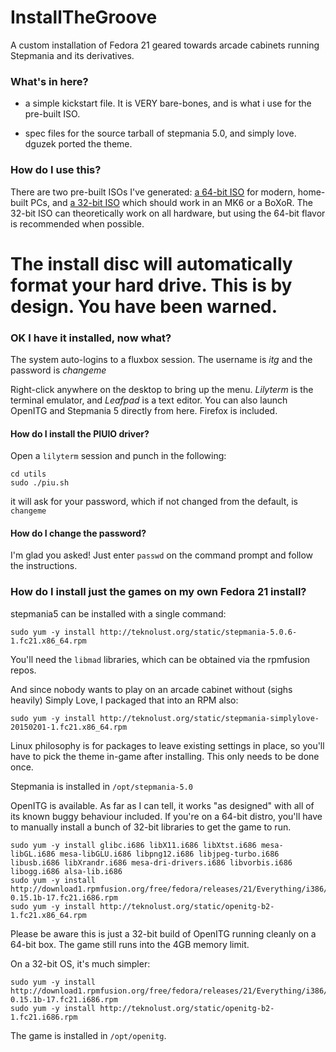# InstallTheGroove
A custom installation of Fedora 21 geared towards arcade cabinets running Stepmania and its derivatives.

### What's in here?
- a simple kickstart file. It is VERY bare-bones, and is what i use for the pre-built ISO.

- spec files for the source tarball of stepmania 5.0, and simply love. dguzek ported the theme.

### How do I use this?

There are two pre-built ISOs I've generated: [a 64-bit ISO](http://sherl0k.bemaniso.ws/InstallTheGroove.iso) for modern, home-built PCs, and [a 32-bit ISO](http://sherl0k.bemaniso.ws/InstallTheGroove-i686.iso) which should work in an MK6 or a BoXoR. The 32-bit ISO can theoretically work on all hardware, but using the 64-bit flavor is recommended when possible.

# The install disc will automatically format your hard drive. This is by design. You have been warned.

### OK I have it installed, now what?

The system auto-logins to a fluxbox session.
The username is *itg* and the password is *changeme*

Right-click anywhere on the desktop to bring up the menu. *Lilyterm* is the terminal emulator, and *Leafpad* is a text editor. You can also launch OpenITG and Stepmania 5 directly from here. Firefox is included.

#### How do I install the PIUIO driver?
Open a `lilyterm` session and punch in the following:

```
cd utils
sudo ./piu.sh
```

it will ask for your password, which if not changed from the default, is `changeme`

#### How do I change the password?

I'm glad you asked! Just enter `passwd` on the command prompt and follow the instructions.

### How do I install just the games on my own Fedora 21 install?
stepmania5 can be installed with a single command:

`sudo yum -y install http://teknolust.org/static/stepmania-5.0.6-1.fc21.x86_64.rpm`

You'll need the `libmad` libraries, which can be obtained via the rpmfusion repos.

And since nobody wants to play on an arcade cabinet without (sighs heavily) Simply Love, I packaged that into an RPM also:

`sudo yum -y install http://teknolust.org/static/stepmania-simplylove-20150201-1.fc21.x86_64.rpm`

Linux philosophy is for packages to leave existing settings in place, so you'll have to pick the theme in-game after installing. This only needs to be done once.

Stepmania is installed in `/opt/stepmania-5.0`

OpenITG is available. As far as I can tell, it works "as designed" with all of its known buggy behaviour included. If you're on a 64-bit distro, you'll have to manually install a bunch of 32-bit libraries to get the game to run.

```
sudo yum -y install glibc.i686 libX11.i686 libXtst.i686 mesa-libGL.i686 mesa-libGLU.i686 libpng12.i686 libjpeg-turbo.i686 libusb.i686 libXrandr.i686 mesa-dri-drivers.i686 libvorbis.i686 libogg.i686 alsa-lib.i686
sudo yum -y install http://download1.rpmfusion.org/free/fedora/releases/21/Everything/i386/os/libmad-0.15.1b-17.fc21.i686.rpm
sudo yum -y install http://teknolust.org/static/openitg-b2-1.fc21.x86_64.rpm
```

Please be aware this is just a 32-bit build of OpenITG running cleanly on a 64-bit box. The game still runs into the 4GB memory limit.

On a 32-bit OS, it's much simpler:

```
sudo yum -y install http://download1.rpmfusion.org/free/fedora/releases/21/Everything/i386/os/libmad-0.15.1b-17.fc21.i686.rpm
sudo yum -y install http://teknolust.org/static/openitg-b2-1.fc21.i686.rpm
```

The game is installed in `/opt/openitg`.
